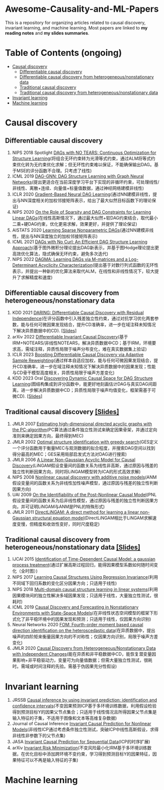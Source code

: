 # Awesome-Causality-and-ML-Papers
This is a repository for organizing articles related to causal discovery, invariant learning, and machine learning. Most papers are linked to **my reading notes** and **my slides summaries**.

# Table of Contents (ongoing)
* [Causal discovery](#causaldiscovery)
   * [Differentiable causal discovery](#new)
   * [Differentiable causal discovery from heterogeneous/nonstationary data](#new-heterogeneous/nonstationary)
   * [Traditional causal discovery](#old-but-important)
   * [Traditional causal discovery from heterogeneous/nonstationary data](#old-but-important-heterogeneous/nonstationary)
* [Invariant learning](#invariantlearning)
* [Machine learning](#machinelearning)
  
# Causal discovery

## Differentiable causal discovery
1. NIPS 2018 Spotlight [DAGs with NO TEARS: Continuous Optimization for Structure Learning](https://arxiv.org/abs/1803.01422)(将组合无环约束转为光滑等式约束，通过ALM将等式约束优化转为无约束优化求解；但无环性约束难以保证，不能确保输出DAG。基于MSE的评分函数不合理。只考虑了线性)
2. ICML 2019 [DAG-GNN: DAG Structure Learning with Graph Neural Networks](https://arxiv.org/abs/1904.10098)(提出更适合在当前深度学习平台下实现的非循环约束，可处理线性/非线性、离散+连续、向量值+标量值数据，通过神经网络建模非线性)
3. ICLR 2020 [Gradient-Based Neural DAG Learning](https://arxiv.org/abs/1906.02226)(通过NN建模非线性，提出与NN深度相关的加权邻接矩阵表示，给出了最大似然目标函数下的理论保证)
4. NIPS 2020 [On the Role of Sparsity and DAG Constraints for Learning Linear DAGs](https://arxiv.org/abs/2006.10201)(在线性高斯情况下，通过最大似然+软DAG约束结合，取代最小二乘+硬DAG约束，优化更易求解，效果更好，并提供了理论保证)
5. AISTATS 2020 [Learning Sparse Nonparametric DAGs](https://arxiv.org/abs/1909.13189)(通过NN建模非线性，提出与NN深度独立的加权邻接矩阵表示)
6. ICML 2021 [DAGs with No Curl: An Efficient DAG Structure Learning Approach](https://arxiv.org/abs/2106.07197)(基于图外微积分理论提出DAG新表示，并基于图Hodge理论提出更高效优化算法，隐式确保无环约束，避免多次迭代)
7. NIPS 2022 [DAGMA: Learning DAGs via M-matrices and a Log-Determinant Acyclicity Characterization](https://arxiv.org/abs/2209.08037)(提出基于对数行列式函数的无环性表示，并提出一种新的优化算法来取代ALM，在线性和非线性情况下，较大提升了求解精度和速度)

## Differentiable causal discovery from heterogeneous/nonstationary data
1. KDD 2021 [DARING: Differentiable Causal Discovery with Residual Independence](https://dl.acm.org/doi/10.1145/3447548.3467439)(在评分函数中引入残差独立性约束，通过对抗学习优化两套参数，能与任何可微因果发现结合，提升CD准确率，进一步在域注释未知情况下解决异质数据中的CD). [[Slides]](https://github.com/huiyang-yi/Awesome-Causality-and-ML-Papers/blob/main/Slides/DARING.pdf)
2. arXiv 2022 [Differentiable Invariant Causal Discovery](https://arxiv.org/abs/2205.15638)(基于IRM+NOTEARS/非线性NOTEARS，解决异质数据中CD；基于IRM，环境要求高，需域注释，异质性局限于噪声分布变化，难在真实数据集上验证)
3. ICLR 2023 [Boosting Differentiable Causal Discovery via Adaptive Sample Reweighting](https://arxiv.org/abs/2303.03187)(通过样本自适应加权，能与任何可微因果发现结合，提升CD准确率，进一步在域注释未知情况下解决异质数据中的因果发现；性能与CD骨干模型高度相关，异质性局限于噪声方差变化)
4. KDD 2023 Oral [Discovering Dynamic Causal Space for DAG Structure Learning](https://arxiv.org/abs/2306.02822)(图结构集成到评分函数中，能更好地刻画估计DAG与真实DAG间距离，进一步解决异质数据中CD；异质性局限于噪声均值变化，框架需基于可微CD). [[Slides]](https://github.com/huiyang-yi/Awesome-Causality-and-ML-Papers/blob/main/Slides/CASPER.pdf)

## Traditional causal discovery [[Slides]](https://github.com/huiyang-yi/Awesome-Causality-and-ML-Papers/blob/main/Slides/CASPER.pdf)
1. JMLR 2007 [Estimating high-dimensional directed acyclic graphs with the PC-algorithm](https://arxiv.org/abs/math/0510436)(PC算法通过条件独立性测试来确定因果骨架，并通过定向准则来确定因果方向，最终得到MEC)
2. JMLR 2002 [Optimal structure identification with greedy search](https://dl.acm.org/doi/10.1162/153244303321897717)(GES定义一个评分函数用于衡量MEC与观测数据的拟合程度，并搜索DAG空间以找到得分最高的MEC；GES采用局部启发式方法对DAG进行搜索)
3. JMLR 2006 [A Linear Non-Gaussian Acyclic Model for Causal Discovery](https://dl.acm.org/doi/10.5555/1248547.1248619)(LiNGAM假设变量间的函数关系为线性非高斯，通过原因与残差的独立性判断因果方向，同时将LiNGAM模型转为ICA的形式高效求解)
4. NIPS 2008 [Nonlinear causal discovery with additive noise models](https://arxiv.org/abs/2206.06243)(ANM假设变量间的函数关系为非线性加性噪声模型，通过原因与残差的独立性判断因果方向)
5. UAI 2009 [On the Identifiability of the Post-Nonlinear Causal Model](https://arxiv.org/abs/1205.2599)(PNL假设变量间的函数关系为后非线性模型，通过原因与残差的独立性判断因果方向，并可证明LiNGAM与ANM是PNL的特殊形式)
6. JMLR 2011 [DirectLiNGAM: A direct method for learning a linear non-Gaussian structural equation model](https://arxiv.org/abs/1101.2489)(DirectLiNGAM相比于LiNGAM求解速度变慢，但精度和收敛性变好，同时尺度稳定)

## Traditional causal discovery from heterogeneous/nonstationary data [[Slides]](https://github.com/huiyang-yi/Awesome-Causality-and-ML-Papers/blob/main/Slides/CASPER.pdf)
1. IJCAI 2015 [Identification of Time-Dependent Causal Model: a gaussian process treatment](https://dl.acm.org/doi/10.5555/2832581.2832745)(通过扩展高斯过程回归，能得因果模型系数如何随时间变化（全时图）)
2. NIPS 2017 [Learning Causal Structures Using Regression Invariance](https://arxiv.org/abs/1705.09644)(利用不同域下回归系数的变化区分因果方向；只适用于线性)
3. NIPS 2018 [Multi-domain causal structure learning in linear systems](https://dl.acm.org/doi/10.5555/3327345.3327524)(利用因果模块间的独立性解决多域因果发现；只适用于线性，大量独立性测试，很耗时)
4. ICML 2019 [Causal Discovery and Forecasting in Nonstationary Environments with State-Space Models](https://arxiv.org/abs/1905.10857)(在非线性状态空间模型的框架下形式化了非平稳环境中的因果发现和预测；只适用于线性，仅因果方向识别)
5. Neural Networks 2020 [FOM: Fourth-order moment based causal direction identification on the heteroscedastic data](https://dl.acm.org/doi/abs/10.1016/j.neunet.2020.01.006)(在异质数据中，提出噪声的四阶矩来衡量因果方向的不对称性；仅因果方向识别，局限于噪声方差变化)
6. JMLR 2020 [Causal Discovery from Heterogeneous/Nonstationary Data with Independent Changes](https://arxiv.org/abs/1903.01672)(能在异质和非平稳数据中CD，能恢复潜变量因果影响+非平稳驱动力，变量可为向量值数据；但需大量独立性测试，很耗时。需域或时间注释的先验。需基于伪因果充分性假设)

# Invariant learning

1. JRSSB [Causal inference by using invariant prediction: identification and confidence intervals](https://arxiv.org/abs/1501.01332)(不变因果预测ICP基于多环境训练数据，利用假设检验得到预测目标Y的因果父节点集合；只适用于线性情况且所得因果父节点集是输入特征的子集，不适用于图像和文本等高维复杂数据)
2. Journal of Causal Inference [Invariant Causal Prediction for Nonlinear Models](https://arxiv.org/abs/1706.08576)(非线性ICP通过考虑条件独立性测试，突破ICP中线性高斯假设，求得非线性非参数下的父节点集)
3. JASA [Invariant Causal Prediction for Sequential Data](https://arxiv.org/abs/1706.08058)(ICP的时序扩展)
4. arXiv [Invariant Risk Minimization](https://arxiv.org/abs/1907.02893)(不变风险最小化IRM基于多环境训练数据，在优化目标中添加跨环境不变约束，学习得到预测目标Y的因果特征，因果特征可以不再是输入特征的子集)
  
# Machine learning



